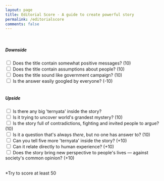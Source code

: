 ```yaml
---
layout: page
title: Editorial Score - A guide to create powerful story
permalink: /editorialscore
comments: false
---
```


<script src="{{ site.baseurl }}/assets/js/editorialscore.js"></script>
<script src="https://cdnjs.cloudflare.com/ajax/libs/jquery/3.4.1/core.js"></script>
<script src="https://cdnjs.cloudflare.com/ajax/libs/jquery/3.4.1/jquery.js"></script>




<div class="progress">
       <div class="progress-bar" role="progressbar" aria-valuenow="50" aria-valuemin="0" aria-valuemax="100">

   </div>
   </div>

<br>

<h5>Downside</h5>
<div class="checkbox">
  <label><input name="p10" class="progress" type="checkbox" id="first"> Does the title contain somewhat positive messages? (10)</label><br>
  <label><input name="p20" class="progress" type="checkbox" id="second"> Does the title contain assumptions about people? (10)</label><br>
  <label><input name="p30" class="progress" type="checkbox" id="third"> Does the title sound like government campaign? (10)</label><br>
  <label><input name="p40" class="progress" type="checkbox" id="fourth"> Is the answer easily googled by everyone? (-10)</label>
</div>

<script>
        $(function() {
            $('#first').click(() => {
                let data = !parseInt($('#progress').html(), 10) ? 0 : parseInt($('#progress').html());
                $('#first').prop('checked') ? 1 : 0;
                if($('#first').prop('checked')) {
                    data += 10;
                } else {
                    data -= 10;
                }
                console.log(data);
                $('#progress').html(data);
            });

            $('#second').click(() => {
                let data = !parseInt($('#progress').html(), 10) ? 0 : parseInt($('#progress').html());
                $('#second').prop('checked') ? 1 : 0;
                if($('#second').prop('checked')) {
                    data += 10;
                } else {
                    data -= 10;
                }
                console.log(data);
                $('#progress').html(data);
            });
        });




$('input').on('click', function(){
  var valeur = $('#progress');
  $('input:checked').each(function(){
    if ( $('#progress') > valeur )
    {
        valeur =  $('#progress');
       }
  });
  $('.progress-bar').css('width', $('#progress')+'%').attr('aria-valuenow', $('#progress')).html($('#progress')+'%');
});


    </script>

<br>

<h5>Upside</h5>
<div class="checkbox">
  <label><input name="progress" class="progress" type="checkbox" value="10"> Is there any big 'ternyata' inside the story?</label>
  <br>
  <label><input name="progress" class="progress" type="checkbox" value="20"> Is it trying to uncover world's grandest mystery? (10)</label><br>
  <label><input type="checkbox" value="30"> Is the story full of contradictions, fighting and invited people to argue? (10)</label><br>
  <label><input type="checkbox" value="40"> Is it a question that's always <i>there</i>, but no one has answer to? (10)</label><br>
  <label><input type="checkbox" value="10"> Can you tell five more 'ternyata' inside the story? (+10)</label><br>
  <label><input type="checkbox" value="10"> Can it relate directly to human experience? (+10)</label><br>
  <label><input type="checkbox" value="10"> Does the story bring new perspective to people's lives — against society's common opinion? (+10)</label><br>
</div>
<br>

<p>*Try to score at least 50</p>
